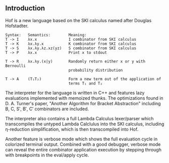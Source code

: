## Introduction

Hof is a new language based on the SKI calculus named after Douglas Hofstadter.

    Syntax:   Semantics:        Meaning:
    T -> I    λx.x              I combinator from SKI calculus
    T -> K    λx.λy.x           K combinator from SKI calculus
    T -> S    λx.λy.λz.xz(yz)   S combinator from SKI calculus
    T -> P    λx.x              Print x to stdout

    T -> R    λx.λy.(x|y)       Randomly return either x or y with Bernoulli
                                probability distribution

    T -> A    (T₁T₂)            Form a new term out of the application of
                                terms T₁ and T₂

The interpreter for the language is written in C++ and features lazy evaluations
implemented with memoized thunks.  The optimizations found in D. A. Turner's
paper, "Another Algorithm for Bracket Abstraction" including B, C, S′, B′, C′
combinators are included.

The interpreter also contains a full Lambda Calculus lexer/parser which
transcompiles the untyped Lambda Calclulus into the SKI calculus, including
η-reduction simplification, which is then transcompiled into Hof.

Another feature is verbose mode which shows the full evaluation cycle in
colorized terminal output.  Combined with a good debugger, verbose mode can
reveal the entire combinator application execution by stepping through with
breakpoints in the eval/apply cycle.
